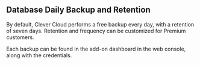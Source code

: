 ## Database Daily Backup and Retention

By default, Clever Cloud performs a free backup every day, with a retention of seven days. Retention and frequency can be customized for Premium customers.

Each backup can be found in the add-on dashboard in the web console, along with the credentials.
